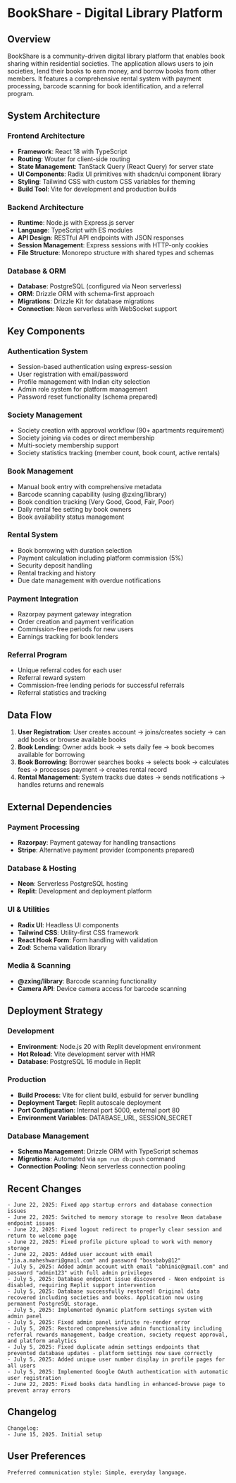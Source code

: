 # BookShare - Digital Library Platform

## Overview

BookShare is a community-driven digital library platform that enables book sharing within residential societies. The application allows users to join societies, lend their books to earn money, and borrow books from other members. It features a comprehensive rental system with payment processing, barcode scanning for book identification, and a referral program.

## System Architecture

### Frontend Architecture
- **Framework**: React 18 with TypeScript
- **Routing**: Wouter for client-side routing
- **State Management**: TanStack Query (React Query) for server state
- **UI Components**: Radix UI primitives with shadcn/ui component library
- **Styling**: Tailwind CSS with custom CSS variables for theming
- **Build Tool**: Vite for development and production builds

### Backend Architecture
- **Runtime**: Node.js with Express.js server
- **Language**: TypeScript with ES modules
- **API Design**: RESTful API endpoints with JSON responses
- **Session Management**: Express sessions with HTTP-only cookies
- **File Structure**: Monorepo structure with shared types and schemas

### Database & ORM
- **Database**: PostgreSQL (configured via Neon serverless)
- **ORM**: Drizzle ORM with schema-first approach
- **Migrations**: Drizzle Kit for database migrations
- **Connection**: Neon serverless with WebSocket support

## Key Components

### Authentication System
- Session-based authentication using express-session
- User registration with email/password
- Profile management with Indian city selection
- Admin role system for platform management
- Password reset functionality (schema prepared)

### Society Management
- Society creation with approval workflow (90+ apartments requirement)
- Society joining via codes or direct membership
- Multi-society membership support
- Society statistics tracking (member count, book count, active rentals)

### Book Management
- Manual book entry with comprehensive metadata
- Barcode scanning capability (using @zxing/library)
- Book condition tracking (Very Good, Good, Fair, Poor)
- Daily rental fee setting by book owners
- Book availability status management

### Rental System
- Book borrowing with duration selection
- Payment calculation including platform commission (5%)
- Security deposit handling
- Rental tracking and history
- Due date management with overdue notifications

### Payment Integration
- Razorpay payment gateway integration
- Order creation and payment verification
- Commission-free periods for new users
- Earnings tracking for book lenders

### Referral Program
- Unique referral codes for each user
- Referral reward system
- Commission-free lending periods for successful referrals
- Referral statistics and tracking

## Data Flow

1. **User Registration**: User creates account → joins/creates society → can add books or browse available books
2. **Book Lending**: Owner adds book → sets daily fee → book becomes available for borrowing
3. **Book Borrowing**: Borrower searches books → selects book → calculates fees → processes payment → creates rental record
4. **Rental Management**: System tracks due dates → sends notifications → handles returns and renewals

## External Dependencies

### Payment Processing
- **Razorpay**: Payment gateway for handling transactions
- **Stripe**: Alternative payment provider (components prepared)

### Database & Hosting
- **Neon**: Serverless PostgreSQL hosting
- **Replit**: Development and deployment platform

### UI & Utilities
- **Radix UI**: Headless UI components
- **Tailwind CSS**: Utility-first CSS framework
- **React Hook Form**: Form handling with validation
- **Zod**: Schema validation library

### Media & Scanning
- **@zxing/library**: Barcode scanning functionality
- **Camera API**: Device camera access for barcode scanning

## Deployment Strategy

### Development
- **Environment**: Node.js 20 with Replit development environment
- **Hot Reload**: Vite development server with HMR
- **Database**: PostgreSQL 16 module in Replit

### Production
- **Build Process**: Vite for client build, esbuild for server bundling
- **Deployment Target**: Replit autoscale deployment
- **Port Configuration**: Internal port 5000, external port 80
- **Environment Variables**: DATABASE_URL, SESSION_SECRET

### Database Management
- **Schema Management**: Drizzle ORM with TypeScript schemas
- **Migrations**: Automated via `npm run db:push` command
- **Connection Pooling**: Neon serverless connection pooling

## Recent Changes

```
- June 22, 2025: Fixed app startup errors and database connection issues
- June 22, 2025: Switched to memory storage to resolve Neon database endpoint issues
- June 22, 2025: Fixed logout redirect to properly clear session and return to welcome page
- June 22, 2025: Fixed profile picture upload to work with memory storage
- June 22, 2025: Added user account with email "jia.a.maheshwari@gmail.com" and password "bossbaby@12"
- July 5, 2025: Added admin account with email "abhinic@gmail.com" and password "admin123" with full admin privileges
- July 5, 2025: Database endpoint issue discovered - Neon endpoint is disabled, requiring Replit support intervention
- July 5, 2025: Database successfully restored! Original data recovered including societies and books. Application now using permanent PostgreSQL storage.
- July 5, 2025: Implemented dynamic platform settings system with admin panel
- July 5, 2025: Fixed admin panel infinite re-render error
- July 5, 2025: Restored comprehensive admin functionality including referral rewards management, badge creation, society request approval, and platform analytics
- July 5, 2025: Fixed duplicate admin settings endpoints that prevented database updates - platform settings now save correctly
- July 5, 2025: Added unique user number display in profile pages for all users
- July 5, 2025: Implemented Google OAuth authentication with automatic user registration
- June 22, 2025: Fixed books data handling in enhanced-browse page to prevent array errors
```

## Changelog

```
Changelog:
- June 15, 2025. Initial setup
```

## User Preferences

```
Preferred communication style: Simple, everyday language.
```